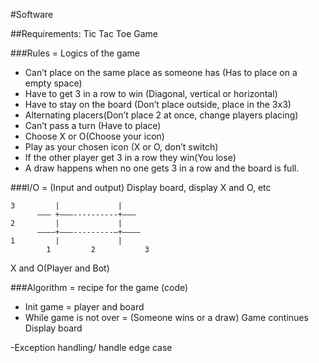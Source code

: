#Software

##Requirements: Tic Tac Toe Game 


###Rules = Logics of the game 

 -  Can’t place on the same place as someone has (Has to place on a                 
      empty space)
- Have to get 3 in a row to win (Diagonal, vertical or horizontal)
- Have to stay on the board (Don’t place outside, place in the 3x3)
- Alternating placers(Don’t place 2 at once, change players placing)
- Can’t pass a turn (Have to place)
-  Choose X or O(Choose your icon)
- Play as your chosen icon (X or O, don’t switch)
- If the other player get 3 in a row they win(You lose)
- A draw happens when no one gets 3 in a row and the board is full.

###I/O = (Input and output) Display board, display X and O, etc
```
3         |             |
      ——— +———----------+———
2         |             |             
      ————+———---------—+————
1         |             |
        1         2           3
```


X and O(Player and Bot)

###Algorithm = recipe for the game (code)

- Init game = player and board
- While game is not over = (Someone wins or a draw)
                       Game continues
                          Display board

 -Exception handling/ handle edge case




